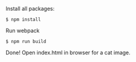 Install all packages:
```
$ npm install
```

Run webpack
```
$ npm run build
```

Done! Open index.html in browser for a cat image.